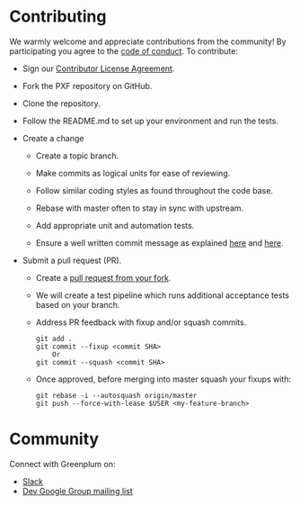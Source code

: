 # Contributing

We warmly welcome and appreciate contributions from the community!
By participating you agree to the [code of conduct](https://github.com/greenplum-db/pxf/blob/master/CODE-OF-CONDUCT.md).
To contribute:

- Sign our [Contributor License Agreement](https://cla.pivotal.io/sign/greenplum).

- Fork the PXF repository on GitHub.

- Clone the repository.

- Follow the README.md to set up your environment and run the tests.

- Create a change

    - Create a topic branch.

    - Make commits as logical units for ease of reviewing.

    - Follow similar coding styles as found throughout the code base.

    - Rebase with master often to stay in sync with upstream.

    - Add appropriate unit and automation tests.

    - Ensure a well written commit message as explained [here](https://chris.beams.io/posts/git-commit/) and [here](https://tbaggery.com/2008/04/19/a-note-about-git-commit-messages.html).

- Submit a pull request (PR).

    - Create a [pull request from your fork](https://help.github.com/en/github/collaborating-with-issues-and-pull-requests/.creating-a-pull-request-from-a-fork).

    - We will create a test pipeline which runs additional acceptance tests based on your branch.

    - Address PR feedback with fixup and/or squash commits.
        ```
        git add .
        git commit --fixup <commit SHA> 
            Or
        git commit --squash <commit SHA>
        ```    

    - Once approved, before merging into master squash your fixups with:
        ```
        git rebase -i --autosquash origin/master
        git push --force-with-lease $USER <my-feature-branch>
        ```

# Community

Connect with Greenplum on:
- [Slack](https://greenplum.slack.com/)
- [Dev Google Group mailing list](https://groups.google.com/a/greenplum.org/forum/#!forum/gpdb-dev/join)

